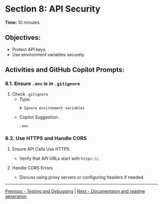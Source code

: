 # Section 8: API Security

**Time:** 10 minutes


## Objectives:

*   Protect API keys.
*   Use environment variables securely.


## Activities and GitHub Copilot Prompts:


### 8.1. Ensure `.env` is in `.gitignore`

1.  Check `.gitignore`
    *   Type:
        ```gitignore
        # Ignore environment variables
        ```
    *   Copilot Suggestion:
        ```gitignore
        .env
        ```


### 8.2. Use HTTPS and Handle CORS

1.  Ensure API Calls Use HTTPS
    *   Verify that API URLs start with `https://`.

2.  Handle CORS Errors
    *   Discuss using proxy servers or configuring headers if needed.

---------------
[Previous - Testing and Debugging](./07-testing-and-debugging.md) | [Next - Documentaion and readme generation](./09-documentation-and-readme-generation.md)